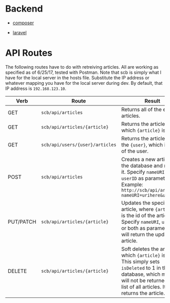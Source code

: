 Backend
===

- [composer](https://getcomposer.org/download/)

- [laravel](https://laravel.com/docs/5.4/installation)

# API Routes
The following routes have to do with retreiving articles. All are working as specified as of 6/25/17, tested with Postman.
Note that scb is simply what I have for the local server in the hosts file. Substitute the IP address or whatever mapping you have for the local server during dev. By default, that IP address is `192.168.123.10`. 

| Verb | Route | Result |
| ------ | ------ | ------ |
|GET|`scb/api/articles`|Returns all of the existing articles.|
|GET|`scb/api/articles/{article}`|Returns the article for which `{article}` is the id.|
|GET|`scb/api/users/{user}/articles`|Returns the articles for the `{user}`, which is the id of the user.|
|POST|`scb/api/articles`|Creates a new article in the database and returns it. Specify `nameURI` and `userID` as parameters. Example: `http://scb/api/articles?nameURI=urihere&userID=5`|
|PUT/PATCH|`scb/api/articles/{article}`|Updates the specified article, where `{article}` is the id of the article. Specify `nameURI`, `userID`, or both as parameters. It will return the updated article.|
|DELETE|`scb/api/articles/{article}`|Soft deletes the article for which `{article}` is the id. This simply sets `isDeleted` to 1 in the database, which means it will not be returned in the list of all articles. It then returns the article.|
